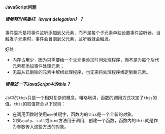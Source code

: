 #### JavaScript问题

##### 请解释时间委托（event delegation）？

事件委托是将事件监听添加到父元素，而不是每个子元素单独设置事件监听器。当触发子元素时，事件会冒泡到父元素，监听器就会触发。

好处：

* 内存占用少，因为只需要给一个父元素添加时间处理程序，而不是为每个后代元素都添加事件处理元素；
* 无需从已删除的元素中解绑处理程序，也无需将处理程序绑定到新元素。

##### 请简述一下JavaScript中的this？

Js中的`this`只是一个相对复杂的概念，粗略地讲，函数的调用方式决定了`this`的值。`this`的取值符合以下规则：

* 在调用函数时使用`new`关键字，函数内的`this`是一个全新的对象。
* 如果`apply`、`call`或`bind`方法用于调用、创建一个函数，函数内的`this`就是作为参数传入这些方法的对象。